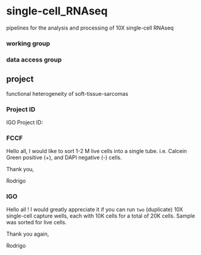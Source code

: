 # single-cell_RNAseq
pipelines for the analysis and processing of 10X single-cell RNAseq

### working group
### data access group

## project
functional heterogeneity of soft-tissue-sarcomas

### Project ID
IGO Project ID: 

### FCCF
Hello all,
I would like to sort 1-2 M live cells into a single tube. i.e. Calcein Green positive (+), and DAPI negative (-) cells.

Thank you,

Rodrigo


### IGO
Hello all !
I would greatly appreciate it if you can run `two` (duplicate) 10X single-cell capture wells, each with 10K cells for a total of 20K cells.  Sample was sorted for live cells.

Thank you again,

Rodrigo

